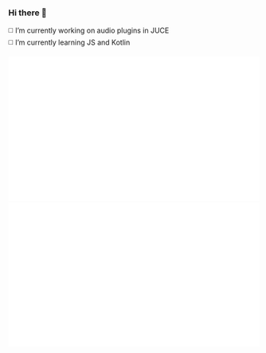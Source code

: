 ### Hi there 👋


◻️  I’m currently working on audio plugins in JUCE<br />◻️  I’m currently learning JS and Kotlin
<!--
- 🔭 I’m currently working on 
- 🌱 I’m currently learning ...
- 👯 I’m looking to collaborate on ...
- 🤔 I’m looking for help with ...
- 💬 Ask me about ...
- 📫 How to reach me: ...
- 😄 Pronouns: ...
- ⚡ Fun fact: ...
-->
![Lang](https://github.com/jarekkopaczewski/Stats/blob/c119552e4e2a67c08ca19fe156867d4f9d17018b/generated/languages.svg) 
![Stats](https://github.com/jarekkopaczewski/Stats/blob/c119552e4e2a67c08ca19fe156867d4f9d17018b/generated/overview.svg)

